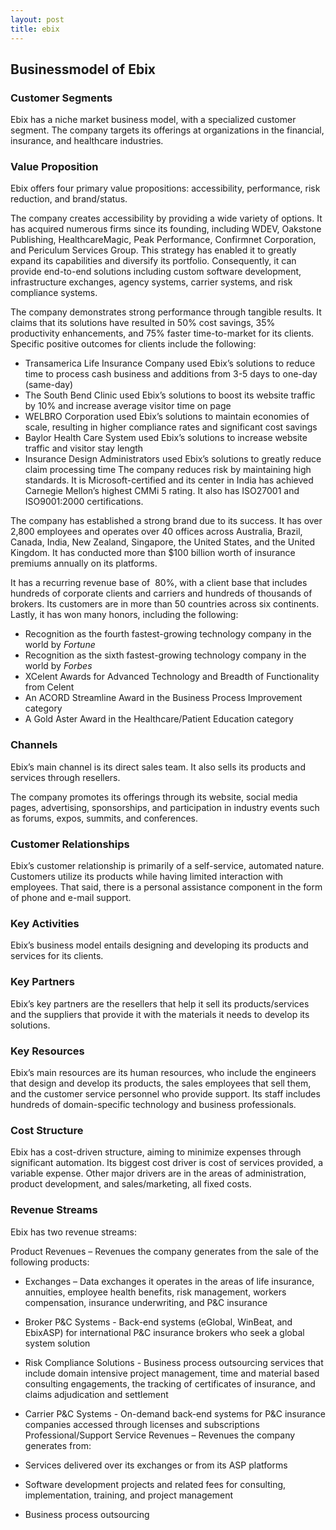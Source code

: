 ```yaml
---
layout: post
title: ebix
---
```


Businessmodel of Ebix
----------------------

### Customer Segments

Ebix has a niche market business model, with a specialized customer segment. The company targets its offerings at organizations in the financial, insurance, and healthcare industries.

### Value Proposition

Ebix offers four primary value propositions: accessibility, performance, risk reduction, and brand/status.

The company creates accessibility by providing a wide variety of options. It has acquired numerous firms since its founding, including WDEV, Oakstone Publishing, HealthcareMagic, Peak Performance, Confirmnet Corporation, and Periculum Services Group. This strategy has enabled it to greatly expand its capabilities and diversify its portfolio. Consequently, it can provide end-to-end solutions including custom software development, infrastructure exchanges, agency systems, carrier systems, and risk compliance systems.

The company demonstrates strong performance through tangible results. It claims that its solutions have resulted in 50% cost savings, 35% productivity enhancements, and 75% faster time-to-market for its clients. Specific positive outcomes for clients include the following:

 * Transamerica Life Insurance Company used Ebix’s solutions to reduce time to process cash business and additions from 3-5 days to one-day (same-day)
* The South Bend Clinic used Ebix’s solutions to boost its website traffic by 10% and increase average visitor time on page
* WELBRO Corporation used Ebix’s solutions to maintain economies of scale, resulting in higher compliance rates and significant cost savings
* Baylor Health Care System used Ebix’s solutions to increase website traffic and visitor stay length
* Insurance Design Administrators used Ebix’s solutions to greatly reduce claim processing time
 The company reduces risk by maintaining high standards. It is Microsoft-certified and its center in India has achieved Carnegie Mellon’s highest CMMi 5 rating. It also has ISO27001 and ISO9001:2000 certifications.

The company has established a strong brand due to its success. It has over 2,800 employees and operates over 40 offices across Australia, Brazil, Canada, India, New Zealand, Singapore, the United States, and the United Kingdom. It has conducted more than $100 billion worth of insurance premiums annually on its platforms.

It has a recurring revenue base of  80%, with a client base that includes hundreds of corporate clients and carriers and hundreds of thousands of brokers. Its customers are in more than 50 countries across six continents. Lastly, it has won many honors, including the following:

 * Recognition as the fourth fastest-growing technology company in the world by *Fortune*
* Recognition as the sixth fastest-growing technology company in the world by *Forbes*
* XCelent Awards for Advanced Technology and Breadth of Functionality from Celent
* An ACORD Streamline Award in the Business Process Improvement category
* A Gold Aster Award in the Healthcare/Patient Education category
 ### Channels

Ebix’s main channel is its direct sales team. It also sells its products and services through resellers.

The company promotes its offerings through its website, social media pages, advertising, sponsorships, and participation in industry events such as forums, expos, summits, and conferences.

### Customer Relationships

Ebix’s customer relationship is primarily of a self-service, automated nature. Customers utilize its products while having limited interaction with employees. That said, there is a personal assistance component in the form of phone and e-mail support.

### Key Activities

Ebix’s business model entails designing and developing its products and services for its clients.

### Key Partners

Ebix’s key partners are the resellers that help it sell its products/services and the suppliers that provide it with the materials it needs to develop its solutions.

### Key Resources

Ebix’s main resources are its human resources, who include the engineers that design and develop its products, the sales employees that sell them, and the customer service personnel who provide support. Its staff includes hundreds of domain-specific technology and business professionals.

### Cost Structure

Ebix has a cost-driven structure, aiming to minimize expenses through significant automation. Its biggest cost driver is cost of services provided, a variable expense. Other major drivers are in the areas of administration, product development, and sales/marketing, all fixed costs.

### Revenue Streams

Ebix has two revenue streams:

Product Revenues – Revenues the company generates from the sale of the following products:

 * Exchanges – Data exchanges it operates in the areas of life insurance, annuities, employee health benefits, risk management, workers compensation, insurance underwriting, and P&C insurance
* Broker P&C Systems - Back-end systems (eGlobal, WinBeat, and EbixASP) for international P&C insurance brokers who seek a global system solution
* Risk Compliance Solutions - Business process outsourcing services that include domain intensive project management, time and material based consulting engagements, the tracking of certificates of insurance, and claims adjudication and settlement
* Carrier P&C Systems - On-demand back-end systems for P&C insurance companies accessed through licenses and subscriptions
 Professional/Support Service Revenues – Revenues the company generates from:

 * Services delivered over its exchanges or from its ASP platforms
* Software development projects and related fees for consulting, implementation, training, and project management
* Business process outsourcing
